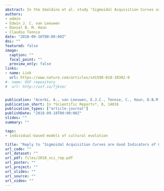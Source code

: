 ```yaml
---
abstract: In the Smaldino et al. study ‘Sigmoidal Acquisition Curves are Good Indicators of Conformist Transmission’, our original findings regarding the conditional validity of using population-level sigmoidal acquisition curves as means to evidence individual-level conformity are contested. We acknowledge the identification of useful nuances, yet conclude that our original findings remain relevant for the study of conformist learning mechanisms.
authors:
- admin
- Edwin J. C. van Leeuwen
- Daniel B. M. Haun
- Claudio Tennie
date: "2018-09-18T00:00:00Z"
doi: ""
featured: false
image:
  caption: ""
  focal_point: ""
  preview_only: false
links:
- name: Link
  url: https://www.nature.com/articles/s41598-018-30382-0
#- name: OSF repository
#  url: http://osf.io/fjkze/


publication: "Acerbi, A., van Leeuwen, E.J.C., Tennie, C., Haun, D.B.M. (2018), Reply to ‘Sigmoidal Acquisition Curves are Good Indicators of Conformist Transmission’, *Scientific Reports*, 8, 14016"
publication_short: In *Scientific Reports*, 8, 14016
publication_types: ["article-journal"]
publishDate: "2018-09-18T00:00:00Z"
slides: ""
summary: ""

tags:
- individual-based models of cultural evolution

title: "Reply to ‘Sigmoidal Acquisition Curves are Good Indicators of Conformist Transmission’"
url_code: ""
url_dataset: ""
url_pdf: files/2018_sci_rep.pdf
url_poster: ""
url_project: ""
url_slides: ""
url_source: ""
url_video: ""
---
```

<script id="altmetric-embed-js" type="text/javascript"
src='https://d1bxh8uas1mnw7.cloudfront.net/assets/embed.js'></script>

<div data-badge-details="right" data-badge-type="donut" data-doi="10.1038/s41598-018-30248-5" data-hide-no-mentions="true" class="altmetric-embed"></div>

